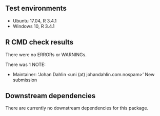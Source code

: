 ## Test environments
* Ubuntu 17.04, R 3.4.1
* Windows 10, R 3.4.1

## R CMD check results
There were no ERRORs or WARNINGs.

There was 1 NOTE:
* Maintainer: ‘Johan Dahlin <uni (at) johandahlin.com.nospam>’
  New submission

## Downstream dependencies
There are currently no downstream dependencies for this package.

